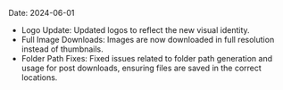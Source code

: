 Date: 2024-06-01

- Logo Update: Updated logos to reflect the new visual identity.
- Full Image Downloads: Images are now downloaded in full resolution instead of thumbnails.
- Folder Path Fixes: Fixed issues related to folder path generation and usage for post downloads, ensuring files are saved in the correct locations.
